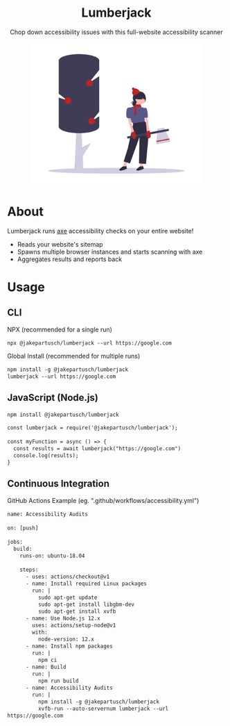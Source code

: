 <h1 align="center">
  Lumberjack
</h1>

<p align="center">
  Chop down accessibility issues with this full-website accessibility scanner
</p>

<p align="center">
  <img src="./undraw_winter_activities_vv0v.png" alt="Woman in winter attire standing with an ax next to a tree" width="400px"/>

</p>

# About

Lumberjack runs [axe](https://www.deque.com/axe/) accessibility checks on your entire website!

- Reads your website's sitemap
- Spawns multiple browser instances and starts scanning with axe
- Aggregates results and reports back

# Usage

## CLI

NPX (recommended for a single run)

```
npx @jakepartusch/lumberjack --url https://google.com
```

Global Install (recommended for multiple runs)

```
npm install -g @jakepartusch/lumberjack
lumberjack --url https://google.com
```

## JavaScript (Node.js)

```
npm install @jakepartusch/lumberjack
```

```
const lumberjack = require('@jakepartusch/lumberjack');

const myFunction = async () => {
  const results = await lumberjack("https://google.com")
  console.log(results);
}
```

## Continuous Integration

GitHub Actions Example
(eg. ".github/workflows/accessibility.yml")

```
name: Accessibility Audits

on: [push]

jobs:
  build:
    runs-on: ubuntu-18.04

    steps:
      - uses: actions/checkout@v1
      - name: Install required Linux packages
        run: |
          sudo apt-get update
          sudo apt-get install libgbm-dev
          sudo apt-get install xvfb
      - name: Use Node.js 12.x
        uses: actions/setup-node@v1
        with:
          node-version: 12.x
      - name: Install npm packages
        run: |
          npm ci
      - name: Build
        run: |
          npm run build
      - name: Accessibility Audits
        run: |
          npm install -g @jakepartusch/lumberjack
          xvfb-run --auto-servernum lumberjack --url https://google.com

```
